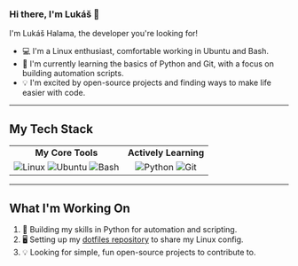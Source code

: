 ### Hi there, I'm Lukáš 👋

I'm Lukáš Halama, the developer you're looking for!

* 💻 I'm a Linux enthusiast, comfortable working in Ubuntu and Bash.
* 🌱 I'm currently learning the basics of Python and Git, with a focus on building automation scripts.
* 💡 I'm excited by open-source projects and finding ways to make life easier with code.

---

## My Tech Stack

<table>
  <tr>
    <td align="center"><strong>My Core Tools</strong></td>
    <td align="center"><strong>Actively Learning</strong></td>
  </tr>
  <tr>
    <td align="center">
      <img src="https://img.shields.io/badge/Linux-FCC624?style=for-the-badge&logo=linux&logoColor=black" alt="Linux">
      <img src="https://img.shields.io/badge/Ubuntu-E95420?style=for-the-badge&logo=ubuntu&logoColor=white" alt="Ubuntu">
      <img src="https://img.shields.io/badge/Bash-4EAA25?style=for-the-badge&logo=gnubash&logoColor=white" alt="Bash">
    </td>
    <td align="center">
      <img src="https://img.shields.io/badge/Python-3776AB?style=for-the-badge&logo=python&logoColor=white" alt="Python">
      <img src="https://img.shields.io/badge/Git-F05032?style=for-the-badge&logo=git&logoColor=white" alt="Git">
    </td>
  </tr>
</table>

---

## What I'm Working On

1.  🐍 Building my skills in Python for automation and scripting.
2.  🖥️ Setting up my [dotfiles repository](https://github.com/lukas-halama/dotfiles) to share my Linux config.
3.  💡 Looking for simple, fun open-source projects to contribute to.
